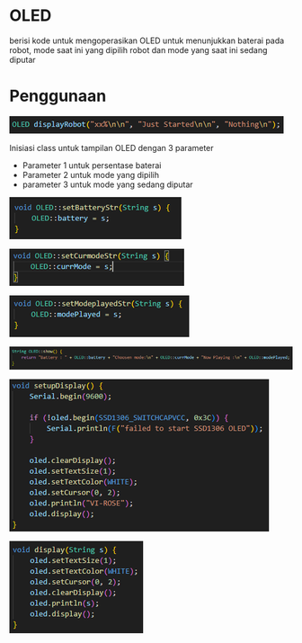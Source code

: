 # OLED
berisi kode untuk mengoperasikan OLED untuk menunjukkan baterai pada robot, mode saat ini yang dipilih robot dan mode yang saat ini sedang diputar

# Penggunaan
![Deskripsi Gambar](https://github.com/FawzQi/oled/blob/main/img/Screenshot%202024-03-14%20222600.png)

Inisiasi class untuk tampilan OLED dengan 3 parameter
- Parameter 1 untuk persentase baterai
- Parameter 2 untuk mode yang dipilih
- parameter 3 untuk mode yang sedang diputar


![[Deskripsi Gambar](https://github.com/FawzQi/oled/blob/main/img/Screenshot%202024-03-14%20222600.png)](https://github.com/FawzQi/oled/blob/main/img/Screenshot%202024-03-14%20222937.png "Fungsi untuk mengubah string nilai persentase baterai")

![[Deskripsi Gambar](https://github.com/FawzQi/oled/blob/main/img/Screenshot%202024-03-14%20222600.png)](https://github.com/FawzQi/oled/blob/main/img/Screenshot%202024-03-14%20222943.png "Fungsi untuk mengubah string mode yang dipilih")

![[Deskripsi Gambar](https://github.com/FawzQi/oled/blob/main/img/Screenshot%202024-03-14%20222600.png)](https://github.com/FawzQi/oled/blob/main/img/Screenshot%202024-03-14%20222948.png "Fungsi untuk mengubah string mode yang sedang diputar")

![[Deskripsi Gambar](https://github.com/FawzQi/oled/blob/main/img/Screenshot%202024-03-14%20223050.png)](https://github.com/FawzQi/oled/blob/main/img/Screenshot%202024-03-14%20223050.png "Fungsi untuk return semua string pada class OLED")

![[Deskripsi Gambar](https://github.com/FawzQi/oled/blob/main/img/Screenshot%202024-03-14%20222600.png)](https://github.com/FawzQi/oled/blob/main/img/Screenshot%202024-03-14%20223000.png "Setup untuk OLED ")

![[Deskripsi Gambar](https://github.com/FawzQi/oled/blob/main/img/Screenshot%202024-03-14%20222600.png)](https://github.com/FawzQi/oled/blob/main/img/Screenshot%202024-03-14%20223041.png "Fungsi untuk menampilkan string pada layar OLED")



